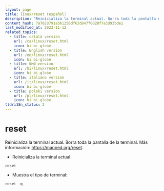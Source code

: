 ```yaml
---
layout: page
title: linux/reset (español)
description: "Reinicializa la terminal actual. Borra toda la pantalla de la terminal."
content_hash: 7a7028791a361256df63d847f0828f7a3d93bde1
last_modified_at: 2023-11-12
related_topics:
  - title: català version
    url: /ca/linux/reset.html
    icon: bi bi-globe
  - title: English version
    url: /en/linux/reset.html
    icon: bi bi-globe
  - title: हिन्दी version
    url: /hi/linux/reset.html
    icon: bi bi-globe
  - title: italiano version
    url: /it/linux/reset.html
    icon: bi bi-globe
  - title: polski version
    url: /pl/linux/reset.html
    icon: bi bi-globe
tldri18n_status: 2
---
```

# reset

Reinicializa la terminal actual. Borra toda la pantalla de la terminal.
Más información: <https://manned.org/reset>.

- Reinicializa la terminal actual:

`reset`

- Muestra el tipo de terminal:

`reset -q`
